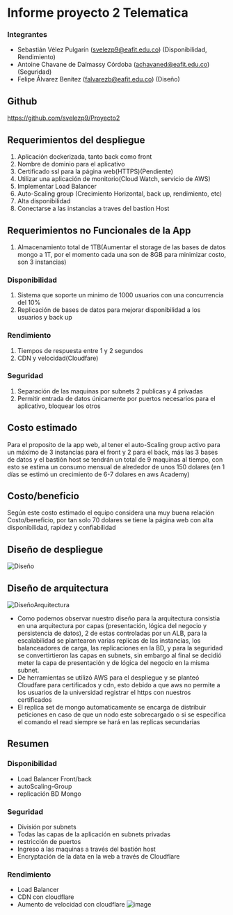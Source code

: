 # Informe proyecto 2 Telematica
### Integrantes
  - Sebastián Vélez Pulgarín (svelezp9@eafit.edu.co) (Disponibilidad, Rendimiento)
  - Antoine Chavane de Dalmassy Córdoba (achavaned@eafit.edu.co) (Seguridad)
  - Felipe Álvarez Benítez (falvarezb@eafit.edu.co) (Diseño)
## Github
https://github.com/svelezp9/Proyecto2
## Requerimientos del despliegue
1) Aplicación dockerizada, tanto back como front
2) Nombre de dominio para el aplicativo
3) Certificado ssl para la página web(HTTPS)(Pendiente)
4) Utilizar una aplicación de monitorio(Cloud Watch, servicio de AWS)
5) Implementar Load Balancer
6) Auto-Scaling group (Crecimiento Horizontal, back up, rendimiento, etc)
7) Alta disponibilidad
8) Conectarse a las instancias a traves del bastion Host
## Requerimientos no Funcionales de la App
1) Almacenamiento total de 1TB(Aumentar el storage de las bases de datos mongo a 1T, por el momento cada una son de 8GB para minimizar costo, son 3 instancias)
### Disponibilidad
1) Sistema que soporte un minimo de 1000 usuarios con una concurrencia del 10%
2)  Replicación de bases de datos para mejorar disponibilidad a los usuarios y back up
### Rendimiento
1) Tiempos de respuesta entre 1 y 2 segundos
2) CDN y velocidad(Cloudfare)
### Seguridad
1) Separación de las maquinas por subnets 2 publicas y 4 privadas
2) Permitir entrada de datos únicamente por puertos necesarios para el aplicativo, bloquear los otros
## Costo estimado
Para el proposito de la app web, al tener el auto-Scaling group activo para un máximo de 3 instancias para el front y 2 para el back, más las 3 bases de datos y el bastión host se tendrán un total de 9 maquinas al tiempo,
con esto se estima un consumo mensual de alrededor de unos 150 dolares (en 1 días se estimó un crecimiento de 6-7 dolares en aws Academy)
## Costo/beneficio
Según este costo estimado el equipo considera una muy buena relación Costo/beneficio, por tan solo 70 dolares se tiene la página web con alta disponibilidad, rapidez y confiabilidad
## Diseño de despliegue
![Diseño](https://user-images.githubusercontent.com/73863024/168914275-f678bc54-697d-4a06-87f6-b2a2058f0054.jpeg)
## Diseño de arquitectura 
![DiseñoArquitectura](https://user-images.githubusercontent.com/73863024/168915135-44f1bbfc-8859-4c28-b457-c467e19e990e.jpeg)
- Como podemos observar nuestro diseño para la arquitectura consistia en una arquitectura por capas (presentación, lógica del negocio y persistencia de datos), 2 de estas controladas por un ALB, para la escalabilidad se plantearon varias replicas de las instancias, los balanceadores de carga, las replicaciones en la BD, y para la seguridad se convertirtieron las capas en subnets, sin embargo al final se decidió meter la capa de presentación y de lógica del negocio en la misma subnet.
- De herramientas se utilizó AWS para el despliegue y se planteó Cloudfare para certificados y cdn, esto debido a que aws no permite a los usuarios de la universidad registrar el https con nuestros certificados
- El replica set de mongo automaticamente se encarga de distribuir peticiones en caso de que un nodo este sobrecargado o si se especifica el comando el read siempre se hará en las replicas secundarias
## Resumen
### Disponibilidad
- Load Balancer Front/back
- autoScaling-Group
- replicación BD Mongo
### Seguridad
- División por subnets
- Todas las capas de la aplicación en subnets privadas
- restricción de puertos
- Ingreso a las maquinas a través del bastión host
- Encryptación de la data en la web a través de Cloudflare
### Rendimiento
- Load Balancer
- CDN con cloudflare
- Aumento de velocidad con cloudflare 
![image](https://user-images.githubusercontent.com/73863024/168957653-aa661fab-deeb-4680-bd91-270dbd2e4101.png)


